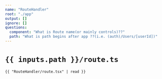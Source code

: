 ```yaml
---
name: "RouteHandler"
root: "./app"
output: []
ignore: []
questions:
  component: "What is Route name(or mainly controls)??"
  path: "What is path begins after app ??(i.e. (auth)/Users/[userId])"
---
```



# `{{ inputs.path }}/route.ts`

```tsx
{{ "RouteHandler/route.tsx" | read }}
```
